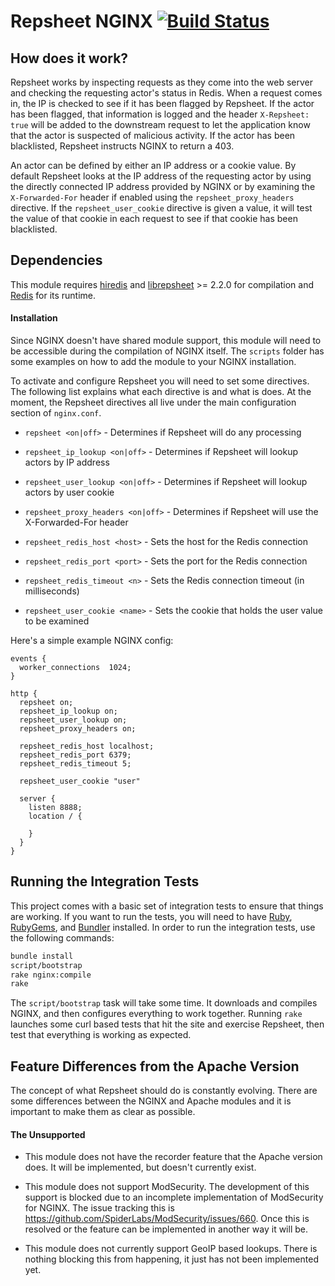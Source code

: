 # Repsheet NGINX [![Build Status](https://secure.travis-ci.org/repsheet/repsheet-nginx.png)](http://travis-ci.org/repsheet/repsheet-nginx?branch=master)

## How does it work?

Repsheet works by inspecting requests as they come into the web server
and checking the requesting actor's status in Redis. When a request
comes in, the IP is checked to see if it has been flagged by
Repsheet. If the actor has been flagged, that information is logged
and the header `X-Repsheet: true` will be added to the downstream
request to let the application know that the actor is suspected of
malicious activity. If the actor has been blacklisted, Repsheet
instructs NGINX to return a 403.

An actor can be defined by either an IP address or a cookie value. By
default Repsheet looks at the IP address of the requesting actor by
using the directly connected IP address provided by NGINX or by
examining the `X-Forwarded-For` header if enabled using the
`repsheet_proxy_headers` directive. If the `repsheet_user_cookie`
directive is given a value, it will test the value of that cookie in
each request to see if that cookie has been blacklisted.

## Dependencies

This module requires [hiredis](https://github.com/redis/hiredis) and
[librepsheet](https://github.com/repsheet/librepsheet) >= 2.2.0 for
compilation and [Redis](http://redis.io) for its runtime.

#### Installation

Since NGINX doesn't have shared module support, this module will need
to be accessible during the compilation of NGINX itself. The `scripts`
folder has some examples on how to add the module to your NGINX
installation.

To activate and configure Repsheet you will need to set some
directives. The following list explains what each directive is and
what is does. At the moment, the Repsheet directives all live under
the main configuration section of `nginx.conf`.

* `repsheet <on|off>` - Determines if Repsheet will do any processing
* `repsheet_ip_lookup <on|off>` - Determines if Repsheet will lookup actors by IP address
* `repsheet_user_lookup <on|off>` - Determines if Repsheet will lookup actors by user cookie
* `repsheet_proxy_headers <on|off>` - Determines if Repsheet will use the X-Forwarded-For header

* `repsheet_redis_host <host>` - Sets the host for the Redis connection
* `repsheet_redis_port <port>` - Sets the port for the Redis connection
* `repsheet_redis_timeout <n>` - Sets the Redis connection timeout (in milliseconds)

* `repsheet_user_cookie <name>` - Sets the cookie that holds the user value to be examined

Here's a simple example NGINX config:

```
events {
  worker_connections  1024;
}

http {
  repsheet on;
  repsheet_ip_lookup on;
  repsheet_user_lookup on;
  repsheet_proxy_headers on;

  repsheet_redis_host localhost;
  repsheet_redis_port 6379;
  repsheet_redis_timeout 5;

  repsheet_user_cookie "user"

  server {
    listen 8888;
    location / {

    }
  }
}
```

## Running the Integration Tests

This project comes with a basic set of integration tests to ensure
that things are working. If you want to run the tests, you will need
to have [Ruby](http://www.ruby-lang.org/en/),
[RubyGems](http://rubygems.org/), and [Bundler](http://bundler.io/)
installed. In order to run the integration tests, use the following
commands:

```sh
bundle install
script/bootstrap
rake nginx:compile
rake
```

The `script/bootstrap` task will take some time. It downloads and
compiles NGINX, and then configures everything to work
together. Running `rake` launches some curl based tests that hit the
site and exercise Repsheet, then test that everything is working as
expected.

## Feature Differences from the Apache Version

The concept of what Repsheet should do is constantly evolving. There
are some differences between the NGINX and Apache modules and it is
important to make them as clear as possible.

#### The Unsupported

* This module does not have the recorder feature that the Apache
  version does. It will be implemented, but doesn't currently exist.

* This module does not support ModSecurity. The development of this
  support is blocked due to an incomplete implementation of
  ModSecurity for NGINX. The issue tracking this is
  https://github.com/SpiderLabs/ModSecurity/issues/660. Once this is
  resolved or the feature can be implemented in another way it will
  be.

* This module does not currently support GeoIP based lookups. There is
  nothing blocking this from happening, it just has not been
  implemented yet.
